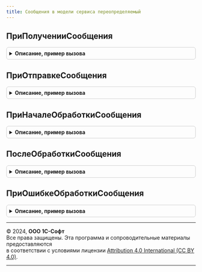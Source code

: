 ```yaml
---
title: Сообщения в модели сервиса переопределяемый
---
```



## ПриПолученииСообщения
<details style="margin: 1em 0; padding: 0.5em; border: 1px solid #ccc; border-radius: 6px;">

<summary style="font-weight: bold; cursor: pointer;">Описание, пример вызова</summary>

```bsl

// Обработчик события при получении сообщения.
// Обработчик данного события вызывается при получении сообщения из XML-потока.
// Обработчик вызывается для каждого получаемого сообщения.
// @skip-warning ПустойМетод - переопределяемый метод.
//
// Параметры:
//  КаналСообщений - Строка - идентификатор канала сообщений, из которого получено сообщение.
//  ТелоСообщения - Произвольный - Тело полученного сообщения. В обработчике события тело
//   сообщения может быть изменено, например, дополнено информацией.
//  ОбъектСообщения - Произвольный - Объект получаемого сообщения.
//
Процедура ПриПолученииСообщения(КаналСообщений, ТелоСообщения, ОбъектСообщения) Экспорт
```

Пример вызова
```bsl
СообщенияВМоделиСервисаПереопределяемый.ПриПолученииСообщения(КаналСообщений, ТелоСообщения, ОбъектСообщения) 
```
</details>

## ПриОтправкеСообщения
<details style="margin: 1em 0; padding: 0.5em; border: 1px solid #ccc; border-radius: 6px;">

<summary style="font-weight: bold; cursor: pointer;">Описание, пример вызова</summary>

```bsl

// Обработчик события при отправке сообщения.
// Обработчик данного события вызывается перед помещением сообщения в XML-поток.
// Обработчик вызывается для каждого отправляемого сообщения.
// @skip-warning ПустойМетод - переопределяемый метод.
//
// Параметры:
//  КаналСообщений - Строка - идентификатор канала сообщений, в который отправляется сообщение.
//  ТелоСообщения - Произвольный - тело отправляемого сообщения. В обработчике события тело сообщения
//    может быть изменено, например, дополнено информацией.
//  ОбъектСообщения - Произвольный - Объект отправляемого сообщения.
//
Процедура ПриОтправкеСообщения(КаналСообщений, ТелоСообщения, ОбъектСообщения) Экспорт
```

Пример вызова
```bsl
СообщенияВМоделиСервисаПереопределяемый.ПриОтправкеСообщения(КаналСообщений, ТелоСообщения, ОбъектСообщения) 
```
</details>

## ПриНачалеОбработкиСообщения
<details style="margin: 1em 0; padding: 0.5em; border: 1px solid #ccc; border-radius: 6px;">

<summary style="font-weight: bold; cursor: pointer;">Описание, пример вызова</summary>

```bsl

// Процедура вызывается при начале обработки входящего сообщения.
// @skip-warning ПустойМетод - переопределяемый метод.
//
// Параметры:
//  Сообщение - ОбъектXDTO - входящее сообщение,
//  Отправитель - ПланОбменаСсылка.ОбменСообщениями - узел плана обмена, соответствующей
//    информационной базе, отправившей сообщение.
//
Процедура ПриНачалеОбработкиСообщения(Знач Сообщение, Знач Отправитель) Экспорт
```

Пример вызова
```bsl
СообщенияВМоделиСервисаПереопределяемый.ПриНачалеОбработкиСообщения(Сообщение, Отправитель) 
```
</details>

## ПослеОбработкиСообщения
<details style="margin: 1em 0; padding: 0.5em; border: 1px solid #ccc; border-radius: 6px;">

<summary style="font-weight: bold; cursor: pointer;">Описание, пример вызова</summary>

```bsl

// Процедура вызывается после обработки входящего сообщения.
// @skip-warning ПустойМетод - переопределяемый метод.
//
// Параметры:
//  Сообщение - ОбъектXDTO - входящее сообщение,
//  Отправитель - ПланОбменаСсылка.ОбменСообщениями - узел плана обмена, соответствующей
//    информационной базе, отправившей сообщение,
//  СообщениеОбработано - Булево - Флаг того, что сообщение было успешно обработано. Если значение
//    установлено равным Ложь - после выполнения этой процедуры будет вызвано исключение. В данной
//    процедуре значение данного параметра может быть изменено.
//
Процедура ПослеОбработкиСообщения(Знач Сообщение, Знач Отправитель, СообщениеОбработано) Экспорт
```

Пример вызова
```bsl
СообщенияВМоделиСервисаПереопределяемый.ПослеОбработкиСообщения(Сообщение, Отправитель, СообщениеОбработано) 
```
</details>

## ПриОшибкеОбработкиСообщения
<details style="margin: 1em 0; padding: 0.5em; border: 1px solid #ccc; border-radius: 6px;">

<summary style="font-weight: bold; cursor: pointer;">Описание, пример вызова</summary>

```bsl

// Процедура вызывается при возникновении ошибки обработки сообщения.
// @skip-warning ПустойМетод - переопределяемый метод.
//
// Параметры:
//  Сообщение - ОбъектXDTO - входящее сообщение,
//  Отправитель - ПланОбменаСсылка.ОбменСообщениями - узел плана обмена, соответствующей
//    информационной базе, отправившей сообщение.
//
Процедура ПриОшибкеОбработкиСообщения(Знач Сообщение, Знач Отправитель) Экспорт
```

Пример вызова
```bsl
СообщенияВМоделиСервисаПереопределяемый.ПриОшибкеОбработкиСообщения(Сообщение, Отправитель) 
```
</details>

---

© 2024, **ООО 1С-Софт**  
Все права защищены. Эта программа и сопроводительные материалы предоставляются  
в соответствии с условиями лицензии [Attribution 4.0 International (CC BY 4.0)](https://creativecommons.org/licenses/by/4.0/legalcode).

---
